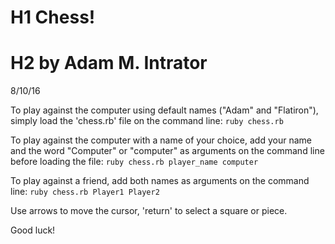 
# H1 Chess!

# H2 by Adam M. Intrator

 8/10/16

 To play against the computer using default names ("Adam" and "Flatiron"),
 simply load the 'chess.rb' file on the command line:
    ```
    ruby chess.rb
    ```

 To play against the computer with a name of your choice, add your name and
 the word "Computer" or "computer" as arguments on the command line before
 loading the file:
   `ruby chess.rb player_name computer`

 To play against a friend, add both names as arguments on the command line:
   `ruby chess.rb Player1 Player2`

 Use arrows to move the cursor, 'return' to select a square or piece.

 Good luck!
